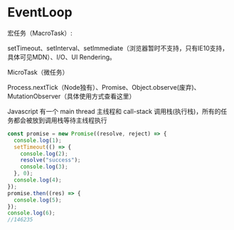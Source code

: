 # EventLoop
宏任务（MacroTask）:

setTimeout、setInterval、setImmediate（浏览器暂时不支持，只有IE10支持，具体可见MDN）、I/O、UI Rendering。

MicroTask（微任务）

Process.nextTick（Node独有）、Promise、Object.observe(废弃)、MutationObserver（具体使用方式查看这里）


Javascript 有一个 main thread 主线程和 call-stack 调用栈(执行栈)，所有的任务都会被放到调用栈等待主线程执行

```js
const promise = new Promise((resolve, reject) => {
  console.log(1);
  setTimeout(() => {
    console.log(2);
    resolve("success");
    console.log(3);
  }, 0);
  console.log(4);
});
promise.then((res) => {
  console.log(5);
});
console.log(6);
//146235
```

